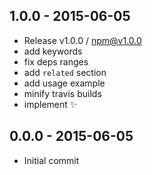 

## 1.0.0 - 2015-06-05
- Release v1.0.0 / npm@v1.0.0
- add keywords
- fix deps ranges
- add `related` section
- add usage example
- minify travis builds
- implement :sparkles:

## 0.0.0 - 2015-06-05
- Initial commit